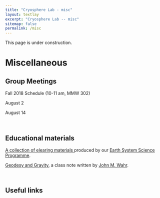 ```yaml
---
title: "Cryosphere Lab - misc"
layout: textlay
excerpt: "Cryosphere Lab -- misc"
sitemap: false
permalink: /misc
---
```


This page is under construction.
# Miscellaneous

## Group Meetings
Fall 2018 Schedule (10-11 am, MMW 302)

August 2

August 14

<p> &nbsp; </p>

## Educational materials

<a href="https://cuhkesscelearn.wixsite.com/home"> A collection of elearing materials </a> produced by our <a href="http://www.cuhk.edu.hk/sci/essc/"> Earth System Science Programme</a>.

<a href="{{ site.url }}{{ site.baseurl }}/assets/Wahr_Geodesy.pdf">  Geodesy and Gravity</a>, a class note written by <a href="http://www.johnwahr.com"> John M. Wahr</a>.
<p> &nbsp; </p>

## Useful links

